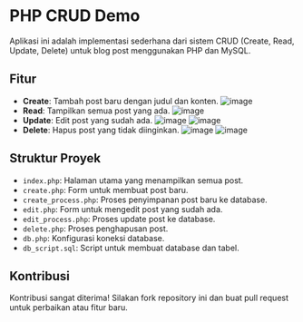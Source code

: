 # PHP CRUD Demo

Aplikasi ini adalah implementasi sederhana dari sistem CRUD (Create, Read, Update, Delete) untuk blog post menggunakan PHP dan MySQL.

## Fitur

- **Create**: Tambah post baru dengan judul dan konten.
  ![image](https://github.com/user-attachments/assets/b00b63be-bc3c-4d71-aeb8-8c7ac0076770)
- **Read**: Tampilkan semua post yang ada.
  ![image](https://github.com/user-attachments/assets/5c6f43cb-90b3-4b73-bd33-7da3881f1d21)
- **Update**: Edit post yang sudah ada.
  ![image](https://github.com/user-attachments/assets/56aa053c-2029-4011-b49e-2b32844a2ef3)
  ![image](https://github.com/user-attachments/assets/11fe2504-5fcb-4bae-92fd-0d7374871b7b)
- **Delete**: Hapus post yang tidak diinginkan.
  ![image](https://github.com/user-attachments/assets/b1cbc0d8-3248-4a9d-bd1c-026b70e98b3a)
  ![image](https://github.com/user-attachments/assets/c0fce98c-a9e6-42a9-9e3a-264859d9a621)

## Struktur Proyek

- `index.php`: Halaman utama yang menampilkan semua post.
- `create.php`: Form untuk membuat post baru.
- `create_process.php`: Proses penyimpanan post baru ke database.
- `edit.php`: Form untuk mengedit post yang sudah ada.
- `edit_process.php`: Proses update post ke database.
- `delete.php`: Proses penghapusan post.
- `db.php`: Konfigurasi koneksi database.
- `db_script.sql`: Script untuk membuat database dan tabel.

## Kontribusi

Kontribusi sangat diterima! Silakan fork repository ini dan buat pull request untuk perbaikan atau fitur baru.
